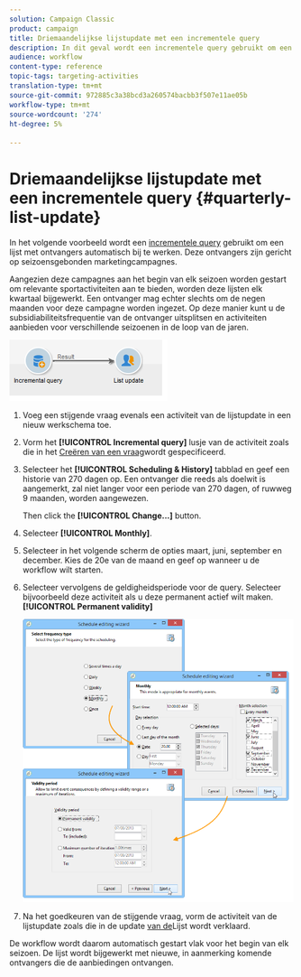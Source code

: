 ```yaml
---
solution: Campaign Classic
product: campaign
title: Driemaandelijkse lijstupdate met een incrementele query
description: In dit geval wordt een incrementele query gebruikt om een lijst met ontvangers automatisch bij te werken.
audience: workflow
content-type: reference
topic-tags: targeting-activities
translation-type: tm+mt
source-git-commit: 972885c3a38bcd3a260574bacbb3f507e11ae05b
workflow-type: tm+mt
source-wordcount: '274'
ht-degree: 5%

---
```



# Driemaandelijkse lijstupdate met een incrementele query {#quarterly-list-update}

In het volgende voorbeeld wordt een [incrementele query](../../workflow/using/incremental-query.md) gebruikt om een lijst met ontvangers automatisch bij te werken. Deze ontvangers zijn gericht op seizoensgebonden marketingcampagnes.

Aangezien deze campagnes aan het begin van elk seizoen worden gestart om relevante sportactiviteiten aan te bieden, worden deze lijsten elk kwartaal bijgewerkt. Een ontvanger mag echter slechts om de negen maanden voor deze campagne worden ingezet. Op deze manier kunt u de subsidiabiliteitsfrequentie van de ontvanger uitsplitsen en activiteiten aanbieden voor verschillende seizoenen in de loop van de jaren.

![](assets/incremental_query_example.png)

1. Voeg een stijgende vraag evenals een activiteit van de lijstupdate in een nieuw werkschema toe.
1. Vorm het **[!UICONTROL Incremental query]** lusje van de activiteit zoals die in het [Creëren van een vraag](../../workflow/using/query.md#creating-a-query)wordt gespecificeerd.
1. Selecteer het **[!UICONTROL Scheduling & History]** tabblad en geef een historie van 270 dagen op. Een ontvanger die reeds als doelwit is aangemerkt, zal niet langer voor een periode van 270 dagen, of ruwweg 9 maanden, worden aangewezen.

   Then click the **[!UICONTROL Change...]** button.

1. Selecteer **[!UICONTROL Monthly]**.
1. Selecteer in het volgende scherm de opties maart, juni, september en december. Kies de 20e van de maand en geef op wanneer u de workflow wilt starten.
1. Selecteer vervolgens de geldigheidsperiode voor de query. Selecteer bijvoorbeeld deze activiteit als u deze permanent actief wilt maken. **[!UICONTROL Permanent validity]**

   ![](assets/incremental_query_example_2.png)

1. Na het goedkeuren van de stijgende vraag, vorm de activiteit van de lijstupdate zoals die in de update [van de](../../workflow/using/list-update.md)Lijst wordt verklaard.

De workflow wordt daarom automatisch gestart vlak voor het begin van elk seizoen. De lijst wordt bijgewerkt met nieuwe, in aanmerking komende ontvangers die de aanbiedingen ontvangen.
